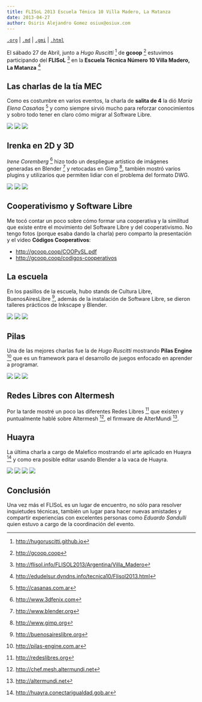 ```yaml
---
title: FLISoL 2013 Escuela Ténica 10 Villa Madero, La Matanza
date: 2013-04-27
author: Osiris Alejandro Gomez osiux@osiux.com
---
```


[`.org`](https://gitlab.com/osiux/osiux.gitlab.io/-/raw/master/2013-04-27-flisol-2013-et10.org) |
[`.md`](https://gitlab.com/osiux/osiux.gitlab.io/-/raw/master/2013-04-27-flisol-2013-et10.md) |
[`.gmi`](gemini://gmi.osiux.com/2013-04-27-flisol-2013-et10.gmi) |
[`.html`](https://osiux.gitlab.io/2013-04-27-flisol-2013-et10.html)

El sábado 27 de Abril, junto a *Hugo Ruscitti* [^1] de **gcoop** [^2]
estuvimos participando del **FLISoL** [^3] en la **Escuela Técnica
Número 10 Villa Madero, La Matanza** [^4]

## Las charlas de la tía MEC

Como es costumbre en varios eventos, la charla de **salita de 4** la dió
*María Elena Casañas* [^5] y como siempre sirvió mucho para reforzar
conocimientos y sobro todo tener en claro cómo migrar al Software Libre.

[![](https://osiux.com/tmb/flisol-2013-et10/2013-04-27-1042-3fecd5.jpg)](https://osiux.com/img/flisol-2013-et10/2013-04-27-1042-3fecd5.jpg)
[![](https://osiux.com/tmb/flisol-2013-et10/2013-04-27-1043-5c496d.jpg)](https://osiux.com/img/flisol-2013-et10/2013-04-27-1043-5c496d.jpg)
[![](https://osiux.com/tmb/flisol-2013-et10/2013-04-27-1310-5262b9.jpg)](https://osiux.com/img/flisol-2013-et10/2013-04-27-1310-5262b9.jpg)

## Irenka en 2D y 3D

*Irene Coremberg* [^6] hizo todo un despliegue artístico de imágenes
generadas en Blender [^7] y retocadas en Gimp [^8], también mostró
varios plugins y utilizarios que permiten lidiar con el problema del
formato DWG.

[![](https://osiux.com/tmb/flisol-2013-et10/2013-04-27-1311-8b4cbe.jpg)](https://osiux.com/img/flisol-2013-et10/2013-04-27-1311-8b4cbe.jpg)
[![](https://osiux.com/tmb/flisol-2013-et10/2013-04-27-1455-16532e.jpg)](https://osiux.com/img/flisol-2013-et10/2013-04-27-1455-16532e.jpg)
[![](https://osiux.com/tmb/flisol-2013-et10/2013-04-27-1455-268126.jpg)](https://osiux.com/img/flisol-2013-et10/2013-04-27-1455-268126.jpg)

## Cooperativismo y Software Libre

Me tocó contar un poco sobre cómo formar una cooperativa y la similitud
que existe entre el movimiento del Software Libre y del cooperativismo.
No tengo fotos (porque esaba dando la charla) pero comparto la
presentación y el video **Códigos Cooperativos**:

-   <http://gcoop.coop/COOPySL.pdf>
-   <http://gcoop.coop/codigos-cooperativos>

## La escuela

En los pasillos de la escuela, hubo stands de Cultura Libre,
BuenosAiresLibre [^9], además de la instalación de Software Libre, se
dieron talleres prácticos de Inkscape y Blender.

[![](https://osiux.com/tmb/flisol-2013-et10/2013-04-27-1455-677a7c.jpg)](https://osiux.com/img/flisol-2013-et10/2013-04-27-1455-677a7c.jpg)
[![](https://osiux.com/tmb/flisol-2013-et10/2013-04-27-1455-deb420.jpg)](https://osiux.com/img/flisol-2013-et10/2013-04-27-1455-deb420.jpg)
[![](https://osiux.com/tmb/flisol-2013-et10/2013-04-27-1502-b96832.jpg)](https://osiux.com/img/flisol-2013-et10/2013-04-27-1502-b96832.jpg)

## Pilas

Una de las mejores charlas fue la de *Hugo Ruscitti* mostrando **Pilas
Engine** [^10] que es un framework para el desarrollo de juegos enfocado
en aprender a programar.

[![](https://osiux.com/tmb/flisol-2013-et10/2013-04-27-1607-5cef9f.jpg)](https://osiux.com/img/flisol-2013-et10/2013-04-27-1607-5cef9f.jpg)
[![](https://osiux.com/tmb/flisol-2013-et10/2013-04-27-1610-d28f99.jpg)](https://osiux.com/img/flisol-2013-et10/2013-04-27-1610-d28f99.jpg)
[![](https://osiux.com/tmb/flisol-2013-et10/2013-04-27-1612-7cec2f.jpg)](https://osiux.com/img/flisol-2013-et10/2013-04-27-1612-7cec2f.jpg)

## Redes Libres con Altermesh

Por la tarde mostré un poco las diferentes Redes Libres [^11] que
existen y puntualmente hablé sobre Altermesh [^12], el firmware de
AlterMundi [^13].

## Huayra

La última charla a cargo de Malefico mostrando el arte aplicado en
Huayra [^14] y como era posible editar usando Blender a la vaca de
Huayra.

[![](https://osiux.com/tmb/flisol-2013-et10/2013-04-27-1747-a4cb7a.jpg)](https://osiux.com/img/flisol-2013-et10/2013-04-27-1747-a4cb7a.jpg)
[![](https://osiux.com/tmb/flisol-2013-et10/2013-04-27-1754-4f4c90.jpg)](https://osiux.com/img/flisol-2013-et10/2013-04-27-1754-4f4c90.jpg)
[![](https://osiux.com/tmb/flisol-2013-et10/2013-04-27-1755-620d74.jpg)](https://osiux.com/img/flisol-2013-et10/2013-04-27-1755-620d74.jpg)
[![](https://osiux.com/tmb/flisol-2013-et10/2013-04-27-1756-8093d2.jpg)](https://osiux.com/img/flisol-2013-et10/2013-04-27-1756-8093d2.jpg)

## Conclusión

Una vez más el FLISoL es un lugar de encuentro, no sólo para resolver
inquietudes técnicas, también un lugar para hacer nuevas amistades y
compartir experiencias con excelentes personas como *Eduardo Sandulli*
quien estuvo a cargo de la coordinación del evento.

[^1]: <http://hugoruscitti.github.io>

[^2]: <http://gcoop.coop>

[^3]: <http://flisol.info/FLISOL2013/Argentina/Villa_Madero>

[^4]: <http://edudelsur.dyndns.info/tecnica10/Flisol2013.html>

[^5]: <http://casanas.com.ar>

[^6]: <http://www.3dfenix.com>

[^7]: <http://www.blender.org>

[^8]: <http://www.gimp.org>

[^9]: <http://buenosaireslibre.org>

[^10]: <http://pilas-engine.com.ar>

[^11]: <http://redeslibres.org>

[^12]: <http://chef.mesh.altermundi.net>

[^13]: <http://altermundi.net>

[^14]: <http://huayra.conectarigualdad.gob.ar>
